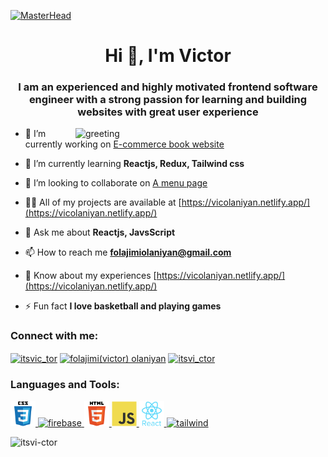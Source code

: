 [![MasterHead](https://as1.ftcdn.net/v2/jpg/02/21/97/86/1000_F_221978639_EyPBA9tuscYhW6rhaO5EiVzdG8hvQSgV.jpg)](https://vicolaniyan.netlify.app/)
<h1 align="center">Hi 👋, I'm Victor</h1>
<h3 align="center">I am an experienced and highly motivated frontend software engineer with a strong passion for learning and building websites with great user experience</h3>
<img align="right" alt="greeting" width="400" src="https://miro.medium.com/max/700/1*vJjJ3Mdok6Rvxx85IIRqBQ.gif">


- 🔭 I’m currently working on [E-commerce book website](https://e-commerce-library.pages.dev/)

- 🌱 I’m currently learning **Reactjs, Redux, Tailwind css**

- 👯 I’m looking to collaborate on [A menu page](https://simple-menu-app.netlify.app/)

- 👨‍💻 All of my projects are available at [https://vicolaniyan.netlify.app/](https://vicolaniyan.netlify.app/)

- 💬 Ask me about **Reactjs, JavsScript**

- 📫 How to reach me **folajimiolaniyan@gmail.com**

- 📄 Know about my experiences [https://vicolaniyan.netlify.app/](https://vicolaniyan.netlify.app/)

- ⚡ Fun fact **I love basketball and playing games**

<h3 align="left">Connect with me:</h3>
<p align="left">
<a href="https://twitter.com/itsvic_tor" target="blank"><img align="center" src="https://raw.githubusercontent.com/rahuldkjain/github-profile-readme-generator/master/src/images/icons/Social/twitter.svg" alt="itsvic_tor" height="30" width="40" /></a>
<a href="https://linkedin.com/in/folajimi(victor) olaniyan" target="blank"><img align="center" src="https://raw.githubusercontent.com/rahuldkjain/github-profile-readme-generator/master/src/images/icons/Social/linked-in-alt.svg" alt="folajimi(victor) olaniyan" height="30" width="40" /></a>
<a href="https://instagram.com/itsvi_ctor" target="blank"><img align="center" src="https://raw.githubusercontent.com/rahuldkjain/github-profile-readme-generator/master/src/images/icons/Social/instagram.svg" alt="itsvi_ctor" height="30" width="40" /></a>
</p>

<h3 align="left">Languages and Tools:</h3>
<p align="left"> <a href="https://www.w3schools.com/css/" target="_blank" rel="noreferrer"> <img src="https://raw.githubusercontent.com/devicons/devicon/master/icons/css3/css3-original-wordmark.svg" alt="css3" width="40" height="40"/> </a> <a href="https://firebase.google.com/" target="_blank" rel="noreferrer"> <img src="https://www.vectorlogo.zone/logos/firebase/firebase-icon.svg" alt="firebase" width="40" height="40"/> </a> <a href="https://www.w3.org/html/" target="_blank" rel="noreferrer"> <img src="https://raw.githubusercontent.com/devicons/devicon/master/icons/html5/html5-original-wordmark.svg" alt="html5" width="40" height="40"/> </a> <a href="https://developer.mozilla.org/en-US/docs/Web/JavaScript" target="_blank" rel="noreferrer"> <img src="https://raw.githubusercontent.com/devicons/devicon/master/icons/javascript/javascript-original.svg" alt="javascript" width="40" height="40"/> </a> <a href="https://reactjs.org/" target="_blank" rel="noreferrer"> <img src="https://raw.githubusercontent.com/devicons/devicon/master/icons/react/react-original-wordmark.svg" alt="react" width="40" height="40"/> </a> <a href="https://tailwindcss.com/" target="_blank" rel="noreferrer"> <img src="https://www.vectorlogo.zone/logos/tailwindcss/tailwindcss-icon.svg" alt="tailwind" width="40" height="40"/> </a> </p>

<p><img align="left" src="https://github-readme-stats.vercel.app/api/top-langs?username=itsvi-ctor&show_icons=true&locale=en&layout=compact" alt="itsvi-ctor" /></p>


